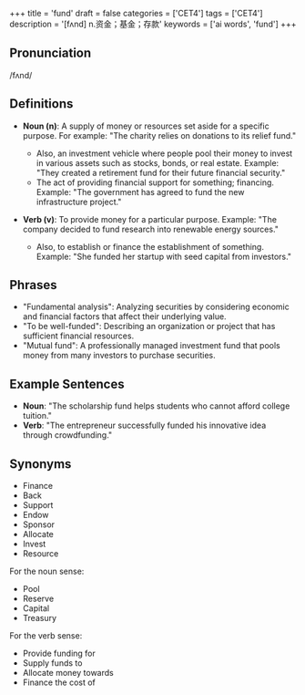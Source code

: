 +++
title = 'fund'
draft = false
categories = ['CET4']
tags = ['CET4']
description = '[fʌnd] n.资金；基金；存款'
keywords = ['ai words', 'fund']
+++

## Pronunciation
/fʌnd/

## Definitions
- **Noun (n)**: A supply of money or resources set aside for a specific purpose. For example: "The charity relies on donations to its relief fund."
  - Also, an investment vehicle where people pool their money to invest in various assets such as stocks, bonds, or real estate. Example: "They created a retirement fund for their future financial security."
  - The act of providing financial support for something; financing. Example: "The government has agreed to fund the new infrastructure project."

- **Verb (v)**: To provide money for a particular purpose. Example: "The company decided to fund research into renewable energy sources."
  - Also, to establish or finance the establishment of something. Example: "She funded her startup with seed capital from investors."

## Phrases
- "Fundamental analysis": Analyzing securities by considering economic and financial factors that affect their underlying value.
- "To be well-funded": Describing an organization or project that has sufficient financial resources.
- "Mutual fund": A professionally managed investment fund that pools money from many investors to purchase securities.

## Example Sentences
- **Noun**: "The scholarship fund helps students who cannot afford college tuition."
- **Verb**: "The entrepreneur successfully funded his innovative idea through crowdfunding."

## Synonyms
- Finance
- Back
- Support
- Endow
- Sponsor
- Allocate
- Invest
- Resource

For the noun sense:
- Pool
- Reserve
- Capital
- Treasury

For the verb sense:
- Provide funding for
- Supply funds to
- Allocate money towards
- Finance the cost of
